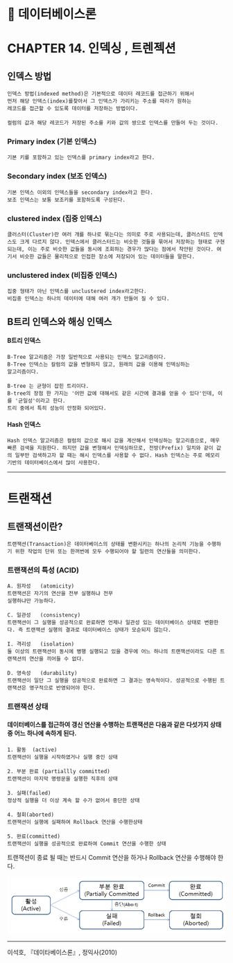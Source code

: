 📖 데이터베이스론
=============
# CHAPTER 14. 인덱싱 , 트렌젝션

## 인덱스 방법
    인덱스 방법(indexed method)은 기본적으로 데이터 레코드를 접근하기 위해서
    먼저 해당 인덱스(index)를찾아서 그 인덱스가 가리키는 주소를 따라가 원하는
    레코드를 접근할 수 있도록 데이터를 저장하는 방법이다.

    컬럼의 값과 해당 레코드가 저장된 주소를 키와 값의 쌍으로 인덱스를 만들어 두는 것이다.

### Primary index (기본 인덱스)
    기본 키를 포함하고 있는 인덱스를 primary index라고 한다.
### Secondary index (보조 인덱스)
    기본 인덱스 이외의 인덱스들을 secondary index라고 한다.
    보조 인덱스는 보통 보조키를 포함하도록 구성된다.

### clustered index (집중 인덱스)
    클러스터(Cluster)란 여러 개를 하나로 묶는다는 의미로 주로 사용되는데, 클러스터드 인덱스도 크게 다르지 않다. 인덱스에서 클러스터드는 비슷한 것들을 묶어서 저장하는 형태로 구현되는데, 이는 주로 비슷한 값들을 동시에 조회하는 경우가 많다는 점에서 착안된 것이다. 여기서 비슷한 값들은 물리적으로 인접한 장소에 저장되어 있는 데이터들을 말한다.

### unclustered index (비집중 인덱스)

    집중 형태가 아닌 인덱스를 unclustered index라고한다.
    비집중 인덱스는 하나의 데이터에 대해 여러 개가 만들어 질 수 있다.


## B트리 인덱스와 해싱 인덱스

#### B트리 인덱스

    B-Tree 알고리즘은 가장 일반적으로 사용되는 인덱스 알고리즘이다.
    B-Tree 인덱스는 칼럼의 값을 변형하지 않고, 원래의 값을 이용해 인덱싱하는
    알고리즘이다.

    B-tree 는 균형이 잡힌 트리이다.
    B-tree의 장점 한 가지는 '어떤 값에 대해서도 같은 시간에 결과를 얻을 수 있다'인데, 이를 '균일성'이라고 한다.
    트리 중에서 특히 성능이 안정화 되어있다.

#### Hash 인덱스

    Hash 인덱스 알고리즘은 컬럼의 값으로 해시 값을 계산해서 인덱싱하는 알고리즘으로, 매우 빠른 검색을 지원한다. 하지만 값을 변형해서 인덱싱하므로, 전방(Prefix) 일치와 같이 값의 일부만 검색하고자 할 때는 해시 인덱스를 사용할 수 없다. Hash 인덱스는 주로 메모리 기반의 데이터베이스에서 많이 사용한다.

-----------------------------------------------
# 트랜잭션

## 트랜잭션이란?

    트랜잭션(Transaction)은 데이터베이스의 상태를 변환시키는 하나의 논리적 기능을 수행하기 위한 작업의 단위 또는 한꺼번에 모두 수행되어야 할 일련의 연산들을 의미한다.

### 트랜잭션의 특성 (ACID)

    A. 원자성   (atomicity)
    트랜잭션은 자기의 연산을 전부 실행하냐 전무   
    실행하냐만 가능하다.

    C. 일관성   (consistency)
    트랜잭션이 그 실행을 성공적으로 완료하면 언제나 일관성 있는 데이터베이스 상태로 변환한다. 즉 트랜잭션 실행의 결과로 데이터베이스 상태가 모순되지 않는다.
    
    I. 격리성   (isolation)
    둘 이상의 트랜잭션이 동시에 병행 실행되고 있을 경우에 어느 하나의 트랜잭션이라도 다른 트랜잭션의 연산을 끼어들 수 없다.  

    D. 영속성   (durability)
    트랜잭션이 일단 그 실행을 성공적으로 완료하면 그 결과는 영속적이다. 성공적으로 수행된 트랜잭션은 영구적으로 반영되어야 한다.

### 트랜잭션 상태

#### 데이터베이스를 접근하여 갱신 연산을 수행하는 트랜잭션은 다음과 같은 다섯가지 상태중 어느 하나에 속하게 된다.

    1. 활동  (active)
    트랜잭션이 실행을 시작하였거나 실행 중인 상태

    2. 부분 완료 (partiallly committed) 
    트랜잭션이 마지막 명령문을 실행한 직후의 상태

    3. 실패(failed)
    정상적 실행을 더 이상 계속 할 수가 없어서 중단한 상태
    
    4. 철회(aborted)
    트랜잭션이 실행에 실패하여 Rollback 연산을 수행한상태

    5. 완료(committed)
    트랜잭션이 실행을 성공적으로 완료하여 Commit 연산을 수행한 상태
    
트랜잭션이 종료 될 때는 반드시 Commit 연산을 하거나 Rollback 연산을 수행해야 한다.


![Transaction](./Transaction.JPG)

--------------------------------------

이석호, 『데이타베이스론』, 정익사(2010)